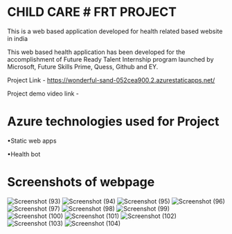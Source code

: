 # CHILD CARE  # FRT PROJECT
This is a web based application developed for health related based website in india

This web based health application has been developed for the accomplishment of Future Ready Talent Internship program launched by Microsoft, Future Skills Prime, Quess, Github and EY.

Project Link - [https://wonderful-sand-052cea900.2.azurestaticapps.net/ 
](https://kind-rock-05eb5fa00.3.azurestaticapps.net/)

Project demo video link - 

# Azure technologies used for Project
•Static web apps

•Health bot


# Screenshots of webpage

![Screenshot (93)](https://github.com/20a31a05d9/FRT/assets/109792827/c9a32eee-6ec1-4df5-b247-261a400019ba)
![Screenshot (94)](https://github.com/20a31a05d9/FRT/assets/109792827/abd2d99c-1371-4f75-a30d-7eb28b80ff89)
![Screenshot (95)](https://github.com/20a31a05d9/FRT/assets/109792827/bf6b49a4-fceb-4eea-904b-afdedebd04af)
![Screenshot (96)](https://github.com/20a31a05d9/FRT/assets/109792827/1b28b223-c013-4bd9-867d-c5749c5458c3)
![Screenshot (97)](https://github.com/20a31a05d9/FRT/assets/109792827/0c3bf130-708e-472f-ad86-5cecac2d82ce)
![Screenshot (98)](https://github.com/20a31a05d9/FRT/assets/109792827/610ae628-af8b-4617-96be-9ef4806807b3)
![Screenshot (99)](https://github.com/20a31a05d9/FRT/assets/109792827/62486b53-7e25-4f9f-b72f-eafec72a4678)
![Screenshot (100)](https://github.com/20a31a05d9/FRT/assets/109792827/db601ba2-88f5-46a1-849d-b48d4b265151)
![Screenshot (101)](https://github.com/20a31a05d9/FRT/assets/109792827/91b6047c-f73b-436f-a3cb-232ec919bee9)
![Screenshot (102)](https://github.com/20a31a05d9/FRT/assets/109792827/a2d2c8aa-a04c-41ce-82d6-d53a8f37e298)
![Screenshot (103)](https://github.com/20a31a05d9/FRT/assets/109792827/ae823928-3898-4226-9e8d-c0ad25fae7ae)
![Screenshot (104)](https://github.com/20a31a05d9/FRT/assets/109792827/ed84ff0f-d065-4e04-b9b2-6adb7a09c884)
